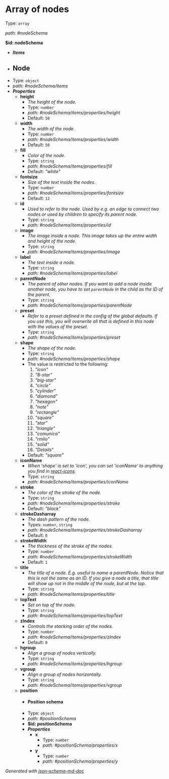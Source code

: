 # Array of nodes

Type: `array`

<i id="nodeSchema">path: #nodeSchema</i>

<b id="nodeschema">&#36;id: nodeSchema</b>

 - **_Items_**
 - ## Node
 - Type: `object`
 - <i id="nodeSchema/items">path: #nodeSchema/items</i>
 - **_Properties_**
	 - <b id="#nodeSchema/items/properties/height">height</b>
		 - _The height of the node._
		 - Type: `number`
		 - <i id="nodeSchema/items/properties/height">path: #nodeSchema/items/properties/height</i>
		 - Default: `50`
	 - <b id="#nodeSchema/items/properties/width">width</b>
		 - _The width of the node._
		 - Type: `number`
		 - <i id="nodeSchema/items/properties/width">path: #nodeSchema/items/properties/width</i>
		 - Default: `50`
	 - <b id="#nodeSchema/items/properties/fill">fill</b>
		 - _Color of the node._
		 - Type: `string`
		 - <i id="nodeSchema/items/properties/fill">path: #nodeSchema/items/properties/fill</i>
		 - Default: _"white"_
	 - <b id="#nodeSchema/items/properties/fontsize">fontsize</b>
		 - _Size of the text inside the nodes._
		 - Type: `number`
		 - <i id="nodeSchema/items/properties/fontsize">path: #nodeSchema/items/properties/fontsize</i>
		 - Default: `12`
	 - <b id="#nodeSchema/items/properties/id">id</b>
		 - _Used to refer to the node. Used by e.g. an edge to connect two nodes or used by children to specify its parent node._
		 - Type: `string`
		 - <i id="nodeSchema/items/properties/id">path: #nodeSchema/items/properties/id</i>
	 - <b id="#nodeSchema/items/properties/image">image</b>
		 - _The image inside a node. This image takes up the entire width and height of the node._
		 - Type: `string`
		 - <i id="nodeSchema/items/properties/image">path: #nodeSchema/items/properties/image</i>
	 - <b id="#nodeSchema/items/properties/label">label</b>
		 - _The text inside a node._
		 - Type: `string`
		 - <i id="nodeSchema/items/properties/label">path: #nodeSchema/items/properties/label</i>
	 - <b id="#nodeSchema/items/properties/parentNode">parentNode</b>
		 - _The parent of other nodes. If you want to add a node inside another node, you have to set `parentNode` in the child as the ID of the parent._
		 - Type: `string`
		 - <i id="nodeSchema/items/properties/parentNode">path: #nodeSchema/items/properties/parentNode</i>
	 - <b id="#nodeSchema/items/properties/preset">preset</b>
		 - _Refer to a preset defined in the config of the global defaults. If you use this, you will overwrite all that is defined in this node with the values of the preset._
		 - Type: `string`
		 - <i id="nodeSchema/items/properties/preset">path: #nodeSchema/items/properties/preset</i>
	 - <b id="#nodeSchema/items/properties/shape">shape</b>
		 - _The shape of the node._
		 - Type: `string`
		 - <i id="nodeSchema/items/properties/shape">path: #nodeSchema/items/properties/shape</i>
		 - The value is restricted to the following: 
			 1. _"icon"_
			 2. _"8-star"_
			 3. _"big-star"_
			 4. _"circle"_
			 5. _"cylinder"_
			 6. _"diamond"_
			 7. _"hexagon"_
			 8. _"note"_
			 9. _"rectangle"_
			 10. _"square"_
			 11. _"star"_
			 12. _"triangle"_
			 13. _"comunica"_
			 14. _"rmlio"_
			 15. _"solid"_
			 16. _"Details"_
		 - Default: _"square"_
	 - <b id="#nodeSchema/items/properties/iconName">iconName</b>
		 - _When 'shape' is set to 'icon', you can set 'iconName' to anything you find in [react-icons](https://react-icons.github.io/react-icons/)._
		 - Type: `string`
		 - <i id="nodeSchema/items/properties/iconName">path: #nodeSchema/items/properties/iconName</i>
	 - <b id="#nodeSchema/items/properties/stroke">stroke</b>
		 - _The color of the stroke of the node._
		 - Type: `string`
		 - <i id="nodeSchema/items/properties/stroke">path: #nodeSchema/items/properties/stroke</i>
		 - Default: _"black"_
	 - <b id="#nodeSchema/items/properties/strokeDasharray">strokeDasharray</b>
		 - _The dash pattern of the node._
		 - Types: `number`, `string`
		 - <i id="nodeSchema/items/properties/strokeDasharray">path: #nodeSchema/items/properties/strokeDasharray</i>
		 - Default: `0`
	 - <b id="#nodeSchema/items/properties/strokeWidth">strokeWidth</b>
		 - _The thickness of the stroke of the nodes._
		 - Type: `number`
		 - <i id="nodeSchema/items/properties/strokeWidth">path: #nodeSchema/items/properties/strokeWidth</i>
		 - Default: `1`
	 - <b id="#nodeSchema/items/properties/title">title</b>
		 - _The title of a node. E.g. useful to name a parentNode. Notice that this is not the same as an ID. If you give a node a title, that title will show up not in the middle of the node, but at the top._
		 - Type: `string`
		 - <i id="nodeSchema/items/properties/title">path: #nodeSchema/items/properties/title</i>
	 - <b id="#nodeSchema/items/properties/topText">topText</b>
		 - _Set on top of the node._
		 - Type: `string`
		 - <i id="nodeSchema/items/properties/topText">path: #nodeSchema/items/properties/topText</i>
	 - <b id="#nodeSchema/items/properties/zIndex">zIndex</b>
		 - _Controls the stacking order of the nodes._
		 - Type: `number`
		 - <i id="nodeSchema/items/properties/zIndex">path: #nodeSchema/items/properties/zIndex</i>
		 - Default: `0`
	 - <b id="#nodeSchema/items/properties/hgroup">hgroup</b>
		 - _Align a group of nodes vertically._
		 - Type: `string`
		 - <i id="nodeSchema/items/properties/hgroup">path: #nodeSchema/items/properties/hgroup</i>
	 - <b id="#nodeSchema/items/properties/vgroup">vgroup</b>
		 - _Align a group of nodes horizontally._
		 - Type: `string`
		 - <i id="nodeSchema/items/properties/vgroup">path: #nodeSchema/items/properties/vgroup</i>
	 - <b id="#nodeSchema/items/properties/position">position</b>
		 - #### Position schema
		 - Type: `object`
		 - <i id="positionSchema">path: #positionSchema</i>
		 - <b id="positionschema">&#36;id: positionSchema</b>
		 - **_Properties_**
			 - <b id="#positionSchema/properties/x">x</b>
				 - Type: `number`
				 - <i id="positionSchema/properties/x">path: #positionSchema/properties/x</i>
			 - <b id="#positionSchema/properties/y">y</b>
				 - Type: `number`
				 - <i id="positionSchema/properties/y">path: #positionSchema/properties/y</i>

_Generated with [json-schema-md-doc](https://brianwendt.github.io/json-schema-md-doc/)_